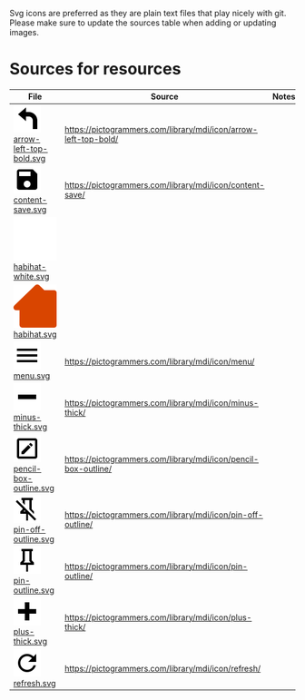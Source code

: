 Svg icons are preferred as they are plain text files that play nicely with git.
Please make sure to update the sources table when adding or updating images.

# Sources for resources

| File | Source | Notes | Author |
|---|---|---|---|
| ![](hab_gui/resources/arrow-left-top-bold.svg) [arrow-left-top-bold.svg](hab_gui/resources/arrow-left-top-bold.svg) | https://pictogrammers.com/library/mdi/icon/arrow-left-top-bold/ |  | [Colton Wiscombe](https://pictogrammers.com/contributor/Xenomorph99/) |
| ![](hab_gui/resources/content-save.svg) [content-save.svg](hab_gui/resources/content-save.svg) | https://pictogrammers.com/library/mdi/icon/content-save/ |  | Google |
| ![](hab_gui/resources/habihat-white.svg) [habihat-white.svg](hab_gui/resources/habihat-white.svg) |  |  | Blur Studio |
| ![](hab_gui/resources/habihat.svg) [habihat.svg](hab_gui/resources/habihat.svg) |  |  | Blur Studio |
| ![](hab_gui/resources/menu.svg) [menu.svg](hab_gui/resources/menu.svg) | https://pictogrammers.com/library/mdi/icon/menu/ |  | Google |
| ![](hab_gui/resources/minus-thick.svg) [minus-thick.svg](hab_gui/resources/minus-thick.svg) | https://pictogrammers.com/library/mdi/icon/minus-thick/ |  | [Colton Wiscombe](https://pictogrammers.com/contributor/Xenomorph99/) |
| ![](hab_gui/resources/pencil-box-outline.svg) [pencil-box-outline.svg](hab_gui/resources/pencil-box-outline.svg) | https://pictogrammers.com/library/mdi/icon/pencil-box-outline/ |  | [Austin Andrews](https://pictogrammers.com/contributor/Templarian/) |
| ![](hab_gui/resources/pin-off-outline.svg) [pin-off-outline.svg](hab_gui/resources/pin-off-outline.svg) | https://pictogrammers.com/library/mdi/icon/pin-off-outline/ |  | [At Abbey's side](https://pictogrammers.com/library/mdi/icon/pin-off-outline/) |
| ![](hab_gui/resources/pin-outline.svg) [pin-outline.svg](hab_gui/resources/pin-outline.svg) | https://pictogrammers.com/library/mdi/icon/pin-outline/ |  | Google |
| ![](hab_gui/resources/plus-thick.svg) [plus-thick.svg](hab_gui/resources/plus-thick.svg) | https://pictogrammers.com/library/mdi/icon/plus-thick/ |  | [Austin Andrews](https://pictogrammers.com/contributor/Templarian/) |
| ![](hab_gui/resources/refresh.svg) [refresh.svg](hab_gui/resources/refresh.svg) | https://pictogrammers.com/library/mdi/icon/refresh/ |  | Google |
